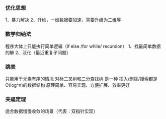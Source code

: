 
### 优化思想
1、暴力解决
2、升维，一维数据要加速，需要升级为二维等

### 数学归纳法
程序大体上只能执行简单逻辑（if else /for while/ recursion）
1、找最简单数据的解
2、泛化（最近重复子问题）


### 跳表
只能用于元素有序的情况
对标二叉树和二分查找树
是一种 插入/删除/搜索都是O(log^n)的数据结构
原理简单、容易实现、方便扩展、效率更好


### 夹逼定理
适合数据慢慢收敛的场景（代表：双指针实现）


